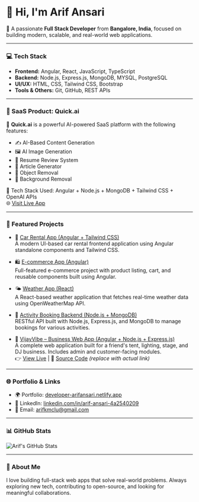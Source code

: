 # 👋 Hi, I'm Arif Ansari

🚀 A passionate **Full Stack Developer** from **Bangalore, India**, focused on building modern, scalable, and real-world web applications.

---

### 💻 Tech Stack

- **Frontend:** Angular, React, JavaScript, TypeScript  
- **Backend:** Node.js, Express.js, MongoDB, MYSQL, PostgreSQL  
- **UI/UX:** HTML, CSS, Tailwind CSS, Bootstrap  
- **Tools & Others:** Git, GitHub, REST APIs

---

### 🧠 SaaS Product: Quick.ai

🔹 **Quick.ai** is a powerful AI-powered SaaS platform with the following features:
- ✍️ AI-Based Content Generation  
- 🖼️ AI Image Generation  
- 📄 Resume Review System  
- 📰 Article Generator  
- 🧽 Object Removal  
- 🎨 Background Removal

🧪 Tech Stack Used: Angular + Node.js + MongoDB + Tailwind CSS + OpenAI APIs  
🌐 [Visit Live App](https://quickai.example.com) 

---

### 📌 Featured Projects

- 🚗 [Car Rental App (Angular + Tailwind CSS)](#)  
  A modern UI-based car rental frontend application using Angular standalone components and Tailwind CSS.

- 🛍️ [E-commerce App (Angular)](#)  
  Full-featured e-commerce project with product listing, cart, and reusable components built using Angular.

- 🌤️ [Weather App (React)](#)  
  A React-based weather application that fetches real-time weather data using OpenWeatherMap API.

- 📅 [Activity Booking Backend (Node.js + MongoDB)](#)  
  RESTful API built with Node.js, Express.js, and MongoDB to manage bookings for various activities.

- 🎪 [VijayVibe – Business Web App (Angular + Node.js + Express.js)](https://vijayvibe-web.netlify.app/)  
  A complete web application built for a friend's tent, lighting, stage, and DJ business. Includes admin and customer-facing modules.  
  👉 [View Live](https://vijayvibe-web.netlify.app/) | 🔗 [Source Code](https://github.com/your-username/vijayvibe) *(replace with actual link)*

---

### 🌐 Portfolio & Links

- 🌍 Portfolio: [developer-arifansari.netlify.app](https://developer-arifansari.netlify.app/)  
- 💼 LinkedIn: [linkedin.com/in/arif-ansari-4a2540209](https://www.linkedin.com/in/arif-ansari-4a2540209/)  
- 📧 Email: [arifkmclu@gmail.com](mailto:arifkmclu@gmail.com)

---

### 📊 GitHub Stats

![Arif's GitHub Stats](https://github-readme-stats.vercel.app/api?username=arif-ansari&show_icons=true&theme=tokyonight)

---

### 💬 About Me

I love building full-stack web apps that solve real-world problems. Always exploring new tech, contributing to open-source, and looking for meaningful collaborations.
